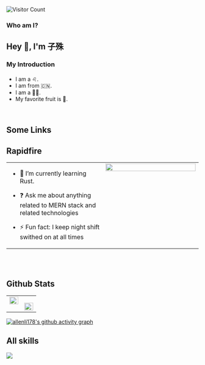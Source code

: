 ![Visitor Count](https://profile-counter.glitch.me/allenli178/count.svg)

### Who am I?  

## Hey 👋, I'm 子殊  
  
### My Introduction  

####

- I am a ♌.
- I am from 🇨🇳.
- I am a 👨‍🎓.
- My favorite fruit is 🍍.  
  
<br
/>  
## Some Links


## Rapidfire  

<table><tr><td valign="top" width="50%">

- 🌱 I’m currently learning Rust.  
  
- ❓ Ask me about anything related to MERN stack and related technologies  
  
- ⚡ Fun fact: I keep night shift swithed on at all times

</td><td valign="top" width="50%">

<div align="center">
<img src="https://rishavanand.github.io/static/images/greetings.gif" align="center" style="width: 100%" />
</div>  

</td></tr></table>  

<br/>  


<div align="center">  

</div>  

<br/>  

## Github Stats  

<table><tr><td valign="top" width="50%">

<img src="https://github-readme-stats.vercel.app/api?username=allenli178&show_icons=true&count_private=true&hide_border=true" align="left" style="width: 100%" />

</td><td valign="top" width="50%">

<img src="https://github-readme-stats.vercel.app/api/top-langs/?username=allenli178&hide_border=true&layout=compact" align="left" style="width: 100%" /></td></tr></table>


[![allenli178's github activity graph](https://github-readme-activity-graph.cyclic.app/graph?username=allenli178&theme=vue)](https://github.com/ashutosh00710/github-readme-activity-graph)

## All skills
<p>
 <a href="https://skillicons.dev">
    <img src="https://skillicons.dev/icons?i=git,astro,arduino,azure,bash,bevy,css,deno,html,js,linux,md,nodejs,nuxtjs,postgres,prisma,redis,rollupjs,rust,sass,sqlite,solidjs,tailwind,tauri,ts,vite,vue,wasm,windicss,py" />
  </a>
</p>